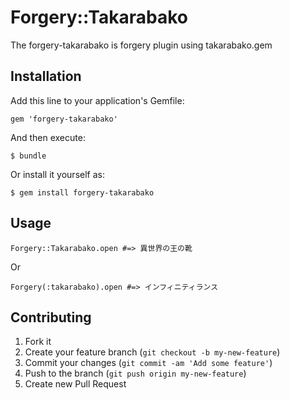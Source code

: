 # Forgery::Takarabako

The forgery-takarabako is forgery plugin using takarabako.gem

## Installation

Add this line to your application's Gemfile:

    gem 'forgery-takarabako'

And then execute:

    $ bundle

Or install it yourself as:

    $ gem install forgery-takarabako

## Usage

    Forgery::Takarabako.open #=> 異世界の王の靴
Or

    Forgery(:takarabako).open #=> インフィニティランス

## Contributing

1. Fork it
2. Create your feature branch (`git checkout -b my-new-feature`)
3. Commit your changes (`git commit -am 'Add some feature'`)
4. Push to the branch (`git push origin my-new-feature`)
5. Create new Pull Request

